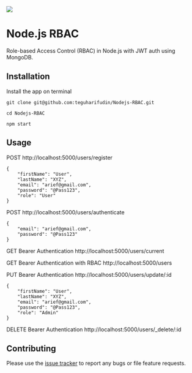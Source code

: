 ![](https://www.teguharief.com/img/teguh-arief.png)

# Node.js RBAC

Role-based Access Control (RBAC) in Node.js with JWT auth using MongoDB.

## Installation

Install the app on terminal

```
git clone git@github.com:teguharifudin/Nodejs-RBAC.git
```
```
cd Nodejs-RBAC
```
```
npm start
```

## Usage

POST http://localhost:5000/users/register
```
{
    "firstName": "User",
    "lastName": "XYZ",
    "email": "arief@gmail.com",
    "password": "@Pass123",
    "role": "User"
}
```

POST http://localhost:5000/users/authenticate
```
{
    "email": "arief@gmail.com",
    "password": "@Pass123"
}
```

GET Bearer Authentication http://localhost:5000/users/current

GET Bearer Authentication with RBAC http://localhost:5000/users

PUT Bearer Authentication http://localhost:5000/users/update/:id
```
{
    "firstName": "User",
    "lastName": "XYZ",
    "email": "arief@gmail.com",
    "password": "@Pass123",
    "role": "Admin"
}
```

DELETE Bearer Authentication http://localhost:5000/users/_delete/:id

## Contributing

Please use the [issue tracker](https://github.com/teguharifudin/Nodejs-RBAC/issues) to report any bugs or file feature requests.